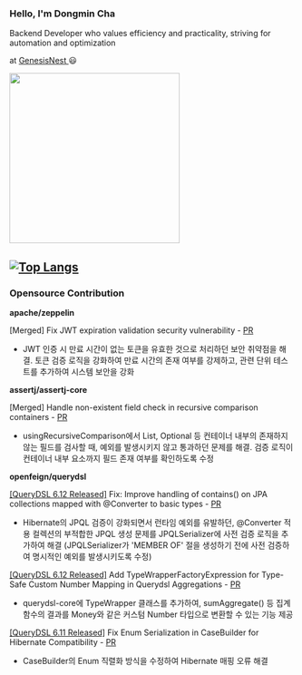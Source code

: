 ### Hello, I'm Dongmin Cha

Backend Developer who values efficiency and practicality, striving for automation and optimization

at [GenesisNest ](https://genesisnest.com/) 😃

<img src="https://media0.giphy.com/media/v1.Y2lkPTc5MGI3NjExcDl1a3h5OTZqZDNsN2NhZ2EzcXRrc29hazhqM3k0cTc1bHl1Y2lwZCZlcD12MV9pbnRlcm5hbF9naWZfYnlfaWQmY3Q9Zw/13HgwGsXF0aiGY/giphy.gif" width="300"> 


[![Top Langs](https://github-readme-stats.vercel.app/api/top-langs/?username=chadongmin&langs_count=8&layout=compact&include_orgs=true&theme=transparent&hide_border=true)](https://github.com/anuraghazra/github-readme-stats)
---
### Opensource Contribution

**apache/zeppelin**

[Merged] Fix JWT expiration validation security vulnerability - [PR](https://github.com/apache/zeppelin/pull/5007)
- JWT 인증 시 만료 시간이 없는 토큰을 유효한 것으로 처리하던 보안 취약점을 해결. 토큰 검증 로직을 강화하여 만료 시간의 존재 여부를 강제하고, 관련 단위 테스트를 추가하여 시스템 보안을 강화

**assertj/assertj-core**

[Merged] Handle non-existent field check in recursive comparison containers - [PR](https://github.com/assertj/assertj-core/pull/3857)
- usingRecursiveComparison에서 List, Optional 등 컨테이너 내부의 존재하지 않는 필드를 검사할 때, 예외를 발생시키지 않고 통과하던 문제를 해결. 검증 로직이 컨테이너 내부 요소까지 필드 존재 여부를 확인하도록 수정

**openfeign/querydsl**

[[QueryDSL 6.12 Released]](https://github.com/OpenFeign/querydsl/releases/tag/6.12) Fix: Improve handling of contains() on JPA collections mapped with @Converter to basic types - [PR](https://github.com/OpenFeign/querydsl/pull/1199)  
- Hibernate의 JPQL 검증이 강화되면서 런타임 예외를 유발하던, @Converter 적용 컬렉션의 부적합한 JPQL 생성 문제를 JPQLSerializer에 사전 검증 로직을 추가하여 해결 (JPQLSerializer가 'MEMBER OF' 절을 생성하기 전에 사전 검증하여 명시적인 예외를 발생시키도록 수정)
 
[[QueryDSL 6.12 Released]](https://github.com/OpenFeign/querydsl/releases/tag/6.12) Add TypeWrapperFactoryExpression for Type-Safe Custom Number Mapping in Querydsl Aggregations - [PR](https://github.com/OpenFeign/querydsl/pull/1181)  
- querydsl-core에 TypeWrapper 클래스를 추가하여, sumAggregate() 등 집계 함수의 결과를 Money와 같은 커스텀 Number 타입으로 변환할 수 있는 기능 제공

[[QueryDSL 6.11 Released]](https://github.com/OpenFeign/querydsl/releases/tag/6.11) Fix Enum Serialization in CaseBuilder for Hibernate Compatibility - [PR](https://github.com/OpenFeign/querydsl/pull/966)  
- CaseBuilder의 Enum 직렬화 방식을 수정하여 Hibernate 매핑 오류 해결
